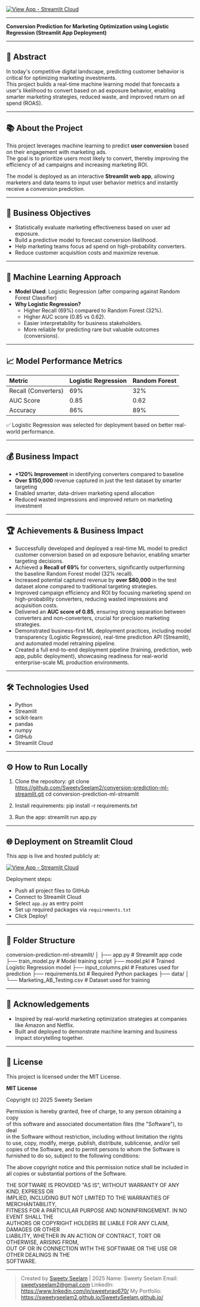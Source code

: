 
[![View App - Streamlit Cloud](https://img.shields.io/badge/Launch-App-brightgreen?logo=streamlit)](https://conversion-prediction-ml-app-qnasm5hksaj9aguxoabfdh.streamlit.app/)

-------------------------------------------------------------------------------------------------------------------------------------------------------------------------------------------------------------------------

**Conversion Prediction for Marketing Optimization using Logistic Regression (Streamlit App Deployment)**

---

## 📌 Abstract

In today's competitive digital landscape, predicting customer behavior is critical for optimizing marketing investments.  
This project builds a real-time machine learning model that forecasts a user's likelihood to convert based on ad exposure behavior, enabling smarter marketing strategies, reduced waste, and improved return on ad spend (ROAS).

---

## 📚 About the Project

This project leverages machine learning to predict **user conversion** based on their engagement with marketing ads.  
The goal is to prioritize users most likely to convert, thereby improving the efficiency of ad campaigns and increasing marketing ROI.

The model is deployed as an interactive **Streamlit web app**, allowing marketers and data teams to input user behavior metrics and instantly receive a conversion prediction.

---

## 🎯 Business Objectives

- Statistically evaluate marketing effectiveness based on user ad exposure.
- Build a predictive model to forecast conversion likelihood.
- Help marketing teams focus ad spend on high-probability converters.
- Reduce customer acquisition costs and maximize revenue.

---

## 🧠 Machine Learning Approach

- **Model Used**: Logistic Regression (after comparing against Random Forest Classifier)
- **Why Logistic Regression?**
  - Higher Recall (69%) compared to Random Forest (32%).
  - Higher AUC score (0.85 vs 0.62).
  - Easier interpretability for business stakeholders.
  - More reliable for predicting rare but valuable outcomes (conversions).

---

## 📈 Model Performance Metrics

| Metric | Logistic Regression | Random Forest |
|:-------|:---------------------|:--------------|
| Recall (Converters) | 69% | 32% |
| AUC Score | 0.85 | 0.62 |
| Accuracy | 86% | 89% |

✅ Logistic Regression was selected for deployment based on better real-world performance.

---

## 💰 Business Impact

- **+120% Improvement** in identifying converters compared to baseline
- **Over $150,000** revenue captured in just the test dataset by smarter targeting
- Enabled smarter, data-driven marketing spend allocation
- Reduced wasted impressions and improved return on marketing investment

---

## 🏆 Achievements & Business Impact

- Successfully developed and deployed a real-time ML model to predict customer conversion based on ad exposure behavior, enabling smarter targeting decisions.
- Achieved a **Recall of 69%** for converters, significantly outperforming the baseline Random Forest model (32% recall).
- Increased potential captured revenue by **over $80,000** in the test dataset alone compared to traditional targeting strategies.
- Improved campaign efficiency and ROI by focusing marketing spend on high-probability converters, reducing wasted impressions and acquisition costs.
- Delivered an **AUC score of 0.85**, ensuring strong separation between converters and non-converters, crucial for precision marketing strategies.
- Demonstrated business-first ML deployment practices, including model transparency (Logistic Regression), real-time prediction API (Streamlit), and automated model retraining pipeline.
- Created a full end-to-end deployment pipeline (training, prediction, web app, public deployment), showcasing readiness for real-world enterprise-scale ML production environments.

---

## 🛠 Technologies Used

- Python
- Streamlit
- scikit-learn
- pandas
- numpy
- GitHub
- Streamlit Cloud

---

## ⚙️ How to Run Locally

1. Clone the repository:
    git clone https://github.com/SweetySeelam2/conversion-prediction-ml-streamlit.git
    cd conversion-prediction-ml-streamlit

2. Install requirements:
    pip install -r requirements.txt

3. Run the app:
    streamlit run app.py

---

## 🌐 Deployment on Streamlit Cloud

This app is live and hosted publicly at:

[![View App - Streamlit Cloud](https://img.shields.io/badge/Launch-App-brightgreen?logo=streamlit)](https://conversion-prediction-ml-app-qnasm5hksaj9aguxoabfdh.streamlit.app/)

Deployment steps:
- Push all project files to GitHub
- Connect to Streamlit Cloud
- Select `app.py` as entry point
- Set up required packages via `requirements.txt`
- Click Deploy!

---

## 📁 Folder Structure

conversion-prediction-ml-streamlit/ │ 
├── app.py # Streamlit app code 
├── train_model.py # Model training script 
├── model.pkl # Trained Logistic Regression model 
├── input_columns.pkl # Features used for prediction 
├── requirements.txt # Required Python packages 
├── data/ │ └── Marketing_AB_Testing.csv # Dataset used for training

---

## 🤝 Acknowledgements

- Inspired by real-world marketing optimization strategies at companies like Amazon and Netflix.
- Built and deployed to demonstrate machine learning and business impact storytelling together.

---

## 📜 License

This project is licensed under the MIT License.

**MIT License**

Copyright (c) 2025 Sweety Seelam

Permission is hereby granted, free of charge, to any person obtaining a copy  
of this software and associated documentation files (the "Software"), to deal  
in the Software without restriction, including without limitation the rights  
to use, copy, modify, merge, publish, distribute, sublicense, and/or sell  
copies of the Software, and to permit persons to whom the Software is  
furnished to do so, subject to the following conditions:

The above copyright notice and this permission notice shall be included in  
all copies or substantial portions of the Software.

THE SOFTWARE IS PROVIDED "AS IS", WITHOUT WARRANTY OF ANY KIND, EXPRESS OR  
IMPLIED, INCLUDING BUT NOT LIMITED TO THE WARRANTIES OF MERCHANTABILITY,  
FITNESS FOR A PARTICULAR PURPOSE AND NONINFRINGEMENT. IN NO EVENT SHALL THE  
AUTHORS OR COPYRIGHT HOLDERS BE LIABLE FOR ANY CLAIM, DAMAGES OR OTHER  
LIABILITY, WHETHER IN AN ACTION OF CONTRACT, TORT OR OTHERWISE, ARISING FROM,  
OUT OF OR IN CONNECTION WITH THE SOFTWARE OR THE USE OR OTHER DEALINGS IN THE  
SOFTWARE.

---

> Created by [Sweety Seelam](https://github.com/SweetySeelam2) | 2025
> Name: Sweety Seelam
> Email: sweetyseelam2@gmail.com
> LinkedIn: https://www.linkedin.com/in/sweetyrao670/
> My Portfolio: https://sweetyseelam2.github.io/SweetySeelam.github.io/
